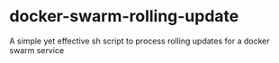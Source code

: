 # docker-swarm-rolling-update
A simple yet effective sh script to process rolling updates for a docker swarm service
